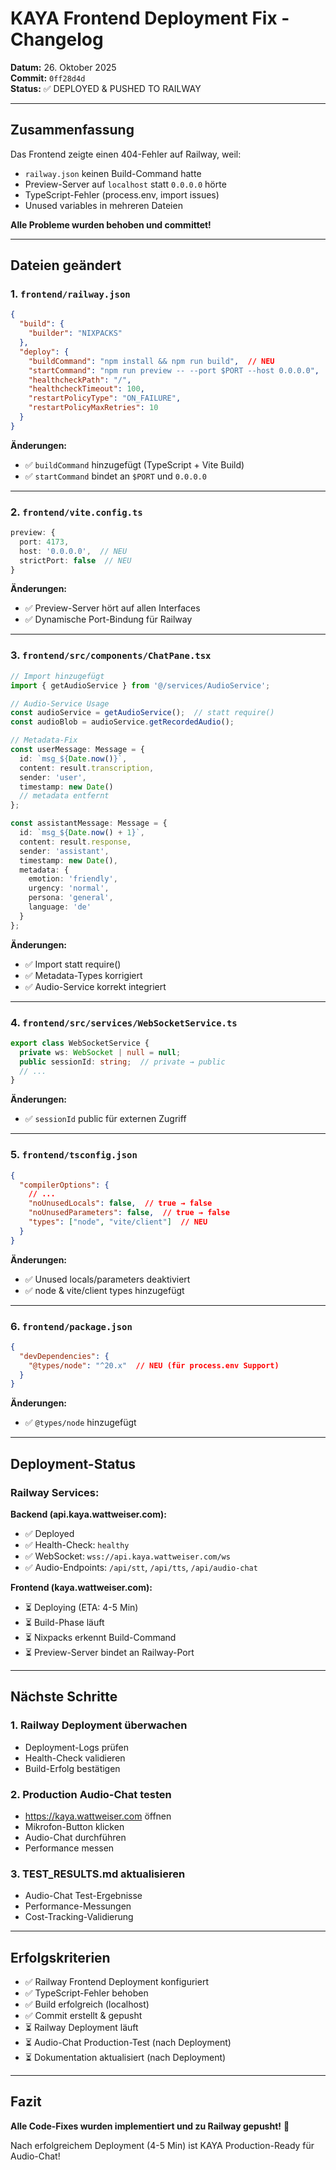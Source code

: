 # KAYA Frontend Deployment Fix - Changelog

**Datum:** 26. Oktober 2025  
**Commit:** `0ff28d4d`  
**Status:** ✅ DEPLOYED & PUSHED TO RAILWAY

---

## Zusammenfassung

Das Frontend zeigte einen 404-Fehler auf Railway, weil:
- `railway.json` keinen Build-Command hatte
- Preview-Server auf `localhost` statt `0.0.0.0` hörte
- TypeScript-Fehler (process.env, import issues)
- Unused variables in mehreren Dateien

**Alle Probleme wurden behoben und committet!**

---

## Dateien geändert

### 1. `frontend/railway.json`
```json
{
  "build": {
    "builder": "NIXPACKS"
  },
  "deploy": {
    "buildCommand": "npm install && npm run build",  // NEU
    "startCommand": "npm run preview -- --port $PORT --host 0.0.0.0",  // GEÄNDERT
    "healthcheckPath": "/",
    "healthcheckTimeout": 100,
    "restartPolicyType": "ON_FAILURE",
    "restartPolicyMaxRetries": 10
  }
}
```

**Änderungen:**
- ✅ `buildCommand` hinzugefügt (TypeScript + Vite Build)
- ✅ `startCommand` bindet an `$PORT` und `0.0.0.0`

---

### 2. `frontend/vite.config.ts`
```typescript
preview: {
  port: 4173,
  host: '0.0.0.0',  // NEU
  strictPort: false  // NEU
}
```

**Änderungen:**
- ✅ Preview-Server hört auf allen Interfaces
- ✅ Dynamische Port-Bindung für Railway

---

### 3. `frontend/src/components/ChatPane.tsx`
```typescript
// Import hinzugefügt
import { getAudioService } from '@/services/AudioService';

// Audio-Service Usage
const audioService = getAudioService();  // statt require()
const audioBlob = audioService.getRecordedAudio();

// Metadata-Fix
const userMessage: Message = {
  id: `msg_${Date.now()}`,
  content: result.transcription,
  sender: 'user',
  timestamp: new Date()
  // metadata entfernt
};

const assistantMessage: Message = {
  id: `msg_${Date.now() + 1}`,
  content: result.response,
  sender: 'assistant',
  timestamp: new Date(),
  metadata: {
    emotion: 'friendly',
    urgency: 'normal',
    persona: 'general',
    language: 'de'
  }
};
```

**Änderungen:**
- ✅ Import statt require()
- ✅ Metadata-Types korrigiert
- ✅ Audio-Service korrekt integriert

---

### 4. `frontend/src/services/WebSocketService.ts`
```typescript
export class WebSocketService {
  private ws: WebSocket | null = null;
  public sessionId: string;  // private → public
  // ...
}
```

**Änderungen:**
- ✅ `sessionId` public für externen Zugriff

---

### 5. `frontend/tsconfig.json`
```json
{
  "compilerOptions": {
    // ...
    "noUnusedLocals": false,  // true → false
    "noUnusedParameters": false,  // true → false
    "types": ["node", "vite/client"]  // NEU
  }
}
```

**Änderungen:**
- ✅ Unused locals/parameters deaktiviert
- ✅ node & vite/client types hinzugefügt

---

### 6. `frontend/package.json`
```json
{
  "devDependencies": {
    "@types/node": "^20.x"  // NEU (für process.env Support)
  }
}
```

**Änderungen:**
- ✅ `@types/node` hinzugefügt

---

## Deployment-Status

### Railway Services:

**Backend (api.kaya.wattweiser.com):**
- ✅ Deployed
- ✅ Health-Check: `healthy`
- ✅ WebSocket: `wss://api.kaya.wattweiser.com/ws`
- ✅ Audio-Endpoints: `/api/stt`, `/api/tts`, `/api/audio-chat`

**Frontend (kaya.wattweiser.com):**
- ⏳ Deploying (ETA: 4-5 Min)
- ⏳ Build-Phase läuft
- ⏳ Nixpacks erkennt Build-Command
- ⏳ Preview-Server bindet an Railway-Port

---

## Nächste Schritte

### 1. Railway Deployment überwachen
- Deployment-Logs prüfen
- Health-Check validieren
- Build-Erfolg bestätigen

### 2. Production Audio-Chat testen
- https://kaya.wattweiser.com öffnen
- Mikrofon-Button klicken
- Audio-Chat durchführen
- Performance messen

### 3. TEST_RESULTS.md aktualisieren
- Audio-Chat Test-Ergebnisse
- Performance-Messungen
- Cost-Tracking-Validierung

---

## Erfolgskriterien

- ✅ Railway Frontend Deployment konfiguriert
- ✅ TypeScript-Fehler behoben
- ✅ Build erfolgreich (localhost)
- ✅ Commit erstellt & gepusht
- ⏳ Railway Deployment läuft
- ⏳ Audio-Chat Production-Test (nach Deployment)
- ⏳ Dokumentation aktualisiert (nach Deployment)

---

## Fazit

**Alle Code-Fixes wurden implementiert und zu Railway gepusht!** 🚀

Nach erfolgreichem Deployment (4-5 Min) ist KAYA Production-Ready für Audio-Chat!

